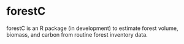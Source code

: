 forestC
========================================================

forestC is an R package (in development) to estimate forest volume, biomass, and carbon from routine forest inventory data.

